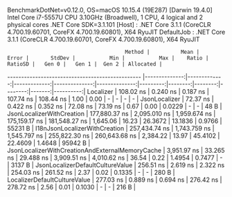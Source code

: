 
BenchmarkDotNet=v0.12.0, OS=macOS 10.15.4 (19E287) [Darwin 19.4.0]
Intel Core i7-5557U CPU 3.10GHz (Broadwell), 1 CPU, 4 logical and 2 physical cores
.NET Core SDK=3.1.101
  [Host]     : .NET Core 3.1.1 (CoreCLR 4.700.19.60701, CoreFX 4.700.19.60801), X64 RyuJIT
  DefaultJob : .NET Core 3.1.1 (CoreCLR 4.700.19.60701, CoreFX 4.700.19.60801), X64 RyuJIT


                                          Method |          Mean |        Error |       StdDev |           Min |           Max |    Ratio | RatioSD |   Gen 0 |   Gen 1 |  Gen 2 | Allocated |
------------------------------------------------ |--------------:|-------------:|-------------:|--------------:|--------------:|---------:|--------:|--------:|--------:|-------:|----------:|
                                       Localizer |     108.02 ns |     0.240 ns |     0.187 ns |     107.74 ns |     108.44 ns |     1.00 |    0.00 |       - |       - |      - |         - |
                                   JsonLocalizer |      72.37 ns |     0.422 ns |     0.352 ns |      72.08 ns |      73.19 ns |     0.67 |    0.00 |  0.0229 |       - |      - |      48 B |
                       JsonLocalizerWithCreation | 177,880.37 ns | 2,095.010 ns | 1,959.674 ns | 175,159.17 ns | 181,548.27 ns | 1,645.06 |   16.23 | 26.3672 | 13.1836 | 0.9766 |   55231 B |
                   I18nJsonLocalizerWithCreation | 257,434.74 ns | 1,743.759 ns | 1,545.797 ns | 255,822.30 ns | 260,643.68 ns | 2,384.22 |   13.97 | 45.4102 | 22.4609 | 1.4648 |   95942 B |
 JsonLocalizerWithCreationAndExternalMemoryCache |   3,951.97 ns |    33.265 ns |    29.488 ns |   3,909.51 ns |   4,010.62 ns |    36.54 |    0.22 |  1.4954 |  0.7477 |      - |    3137 B |
                JsonLocalizerDefaultCultureValue |     256.51 ns |     2.619 ns |     2.322 ns |     254.03 ns |     261.52 ns |     2.37 |    0.02 |  0.1335 |       - |      - |     280 B |
                    LocalizerDefaultCultureValue |     277.03 ns |     0.889 ns |     0.694 ns |     276.42 ns |     278.72 ns |     2.56 |    0.01 |  0.1030 |       - |      - |     216 B |
